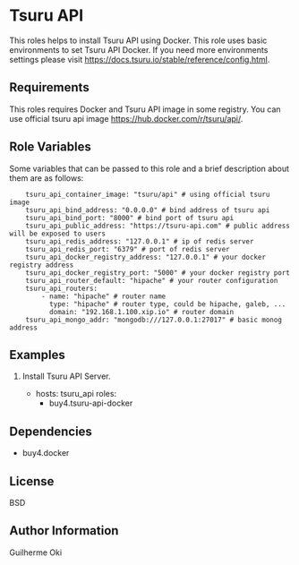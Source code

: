 Tsuru API
============

This roles helps to install Tsuru API using Docker. This role uses basic environments to set Tsuru API Docker.
If you need more environments settings please visit https://docs.tsuru.io/stable/reference/config.html. 


Requirements
------------

This roles requires Docker and Tsuru API image in some registry. You can use official tsuru api image https://hub.docker.com/r/tsuru/api/.


Role Variables
--------------

Some variables that can be passed to this role and a brief description about
them are as follows:

        tsuru_api_container_image: "tsuru/api" # using official tsuru image
        tsuru_api_bind_address: "0.0.0.0" # bind address of tsuru api
        tsuru_api_bind_port: "8000" # bind port of tsuru api
        tsuru_api_public_address: "https://tsuru-api.com" # public address will be exposed to users
        tsuru_api_redis_address: "127.0.0.1" # ip of redis server
        tsuru_api_redis_port: "6379" # port of redis server
        tsuru_api_docker_registry_address: "127.0.0.1" # your docker registry address
        tsuru_api_docker_registry_port: "5000" # your docker registry port
        tsuru_api_router_default: "hipache" # your router configuration
        tsuru_api_routers:
            - name: "hipache" # router name
              type: "hipache" # router type, could be hipache, galeb, ...
              domain: "192.168.1.100.xip.io" # router domain
        tsuru_api_mongo_addr: "mongodb:///127.0.0.1:27017" # basic monog address


Examples
--------

1) Install Tsuru API Server.

      - hosts: tsuru_api
        roles:
        - buy4.tsuru-api-docker


Dependencies
------------

  - buy4.docker

License
-------

BSD

Author Information
------------------

Guilherme Oki
 
